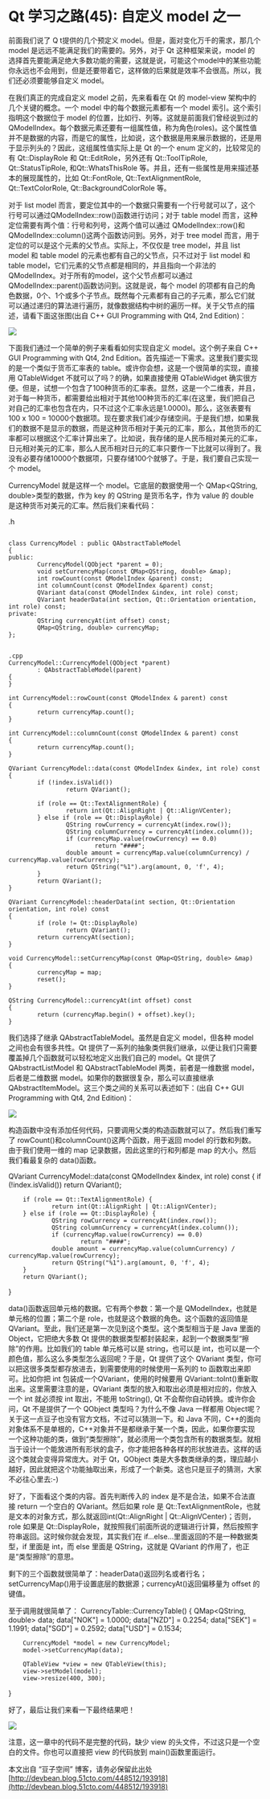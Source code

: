 # Qt 学习之路(45): 自定义 model 之一

前面我们说了 Q t提供的几个预定义 model。但是，面对变化万千的需求，那几个 model 是远远不能满足我们的需要的。另外，对于 Qt 这种框架来说，model 的选择首先要能满足绝大多数功能的需要，这就是说，可能这个model中的某些功能你永远也不会用到，但是还要带着它，这样做的后果就是效率不会很高。所以，我们还必须要能够自定义 model。
 
在我们真正的完成自定义 model 之前，先来看看在 Qt 的 model-view 架构中的几个关键的概念。一个 model 中的每个数据元素都有一个 model 索引。这个索引指明这个数据位于 model 的位置，比如行、列等。这就是前面我们曾经说到过的 QModelIndex。每个数据元素还要有一组属性值，称为角色(roles)。这个属性值并不是数据的内容，而是它的属性，比如说，这个数据是用来展示数据的，还是用于显示列头的？因此，这组属性值实际上是 Qt 的一个 enum 定义的，比较常见的有 Qt::DisplayRole 和 Qt::EditRole，另外还有 Qt::ToolTipRole, Qt::StatusTipRole, 和Qt::WhatsThisRole 等。并且，还有一些属性是用来描述基本的展现属性的，比如 Qt::FontRole, Qt::TextAlignmentRole, Qt::TextColorRole, Qt::BackgroundColorRole 等。
 
对于 list model 而言，要定位其中的一个数据只需要有一个行号就可以了，这个行号可以通过QModelIndex::row()函数进行访问；对于 table model 而言，这种定位需要有两个值：行号和列号，这两个值可以通过 QModelIndex::row()和 QModelIndex::column()这两个函数访问到。另外，对于 tree model 而言，用于定位的可以是这个元素的父节点。实际上，不仅仅是 tree model，并且 list model 和 table model 的元素也都有自己的父节点，只不过对于 list model 和 table model，它们元素的父节点都是相同的，并且指向一个非法的 QModelIndex。对于所有的model，这个父节点都可以通过 QModelIndex::parent()函数访问到。这就是说，每个 model 的项都有自己的角色数据，0个、1个或多个子节点。既然每个元素都有自己的子元素，那么它们就可以通过递归的算法进行遍历，就像数据结构中树的遍历一样。关于父节点的描述，请看下面这张图(出自 C++ GUI Programming with Qt4, 2nd Edition)：

![](images/75.png)

下面我们通过一个简单的例子来看看如何实现自定义 model。这个例子来自 C++ GUI Programming with Qt4, 2nd Edition。首先描述一下需求。这里我们要实现的是一个类似于货币汇率表的 table。或许你会想，这是一个很简单的实现，直接用 QTableWidget 不就可以了吗？的确，如果直接使用 QTableWidget 确实很方便。但是，试想一个包含了100种货币的汇率表。显然，这是一个二维表，并且，对于每一种货币，都需要给出相对于其他100种货币的汇率(在这里，我们把自己对自己的汇率也包含在内，只不过这个汇率永远是1.0000)。那么，这张表要有100 x 100 = 10000个数据项。现在要求我们减少存储空间。于是我们想，如果我们的数据不是显示的数据，而是这种货币相对于美元的汇率，那么，其他货币的汇率都可以根据这个汇率计算出来了。比如说，我存储的是人民币相对美元的汇率，日元相对美元的汇率，那么人民币相对日元的汇率只要作一下比就可以得到了。我没有必要存储10000个数据项，只要存储100个就够了。于是，我们要自己实现一个 model。
 
CurrencyModel 就是这样一个 model。它底层的数据使用一个 QMap<QString, double>类型的数据，作为 key 的 QString 是货币名字，作为 value 的 double 是这种货币对美元的汇率。然后我们来看代码：
 
.h

```

class CurrencyModel : public QAbstractTableModel 
{ 
public: 
        CurrencyModel(QObject *parent = 0); 
        void setCurrencyMap(const QMap<QString, double> &map); 
        int rowCount(const QModelIndex &parent) const; 
        int columnCount(const QModelIndex &parent) const; 
        QVariant data(const QModelIndex &index, int role) const; 
        QVariant headerData(int section, Qt::Orientation orientation, int role) const; 
private: 
        QString currencyAt(int offset) const; 
        QMap<QString, double> currencyMap; 
};
```

```
 
.cpp
CurrencyModel::CurrencyModel(QObject *parent) 
        : QAbstractTableModel(parent) 
{ 
} 
 
int CurrencyModel::rowCount(const QModelIndex & parent) const 
{ 
        return currencyMap.count(); 
} 
 
int CurrencyModel::columnCount(const QModelIndex & parent) const 
{ 
        return currencyMap.count(); 
} 
 
QVariant CurrencyModel::data(const QModelIndex &index, int role) const 
{ 
        if (!index.isValid()) 
                return QVariant(); 
 
        if (role == Qt::TextAlignmentRole) { 
                return int(Qt::AlignRight | Qt::AlignVCenter); 
        } else if (role == Qt::DisplayRole) { 
                QString rowCurrency = currencyAt(index.row()); 
                QString columnCurrency = currencyAt(index.column()); 
                if (currencyMap.value(rowCurrency) == 0.0) 
                        return "####"; 
                double amount = currencyMap.value(columnCurrency) / currencyMap.value(rowCurrency); 
                return QString("%1").arg(amount, 0, 'f', 4); 
        } 
        return QVariant(); 
} 
 
QVariant CurrencyModel::headerData(int section, Qt::Orientation orientation, int role) const 
{ 
        if (role != Qt::DisplayRole) 
                return QVariant(); 
        return currencyAt(section); 
} 
 
void CurrencyModel::setCurrencyMap(const QMap<QString, double> &map) 
{ 
        currencyMap = map; 
        reset(); 
} 
 
QString CurrencyModel::currencyAt(int offset) const 
{ 
        return (currencyMap.begin() + offset).key(); 
}
```
 
我们选择了继承 QAbstractTableModel。虽然是自定义 model，但各种 model 之间也会有很多共性。Qt 提供了一系列的抽象类供我们继承，以便让我们只需要覆盖掉几个函数就可以轻松地定义出我们自己的 model。Qt 提供了 QAbstractListModel 和 QAbstractTableModel 两类，前者是一维数据 model，后者是二维数据 model。如果你的数据很复杂，那么可以直接继承 QAbstractItemModel。这三个类之间的关系可以表述如下：(出自 C++ GUI Programming with Qt4, 2nd Edition)：

![](images/76.png)

构造函数中没有添加任何代码，只要调用父类的构造函数就可以了。然后我们重写了 rowCount()和columnCount()这两个函数，用于返回 model 的行数和列数。由于我们使用一维的 map 记录数据，因此这里的行和列都是 map 的大小。然后我们看最复杂的 data()函数。
 
QVariant CurrencyModel::data(const QModelIndex &index, int role) const 
{ 
        if (!index.isValid()) 
                return QVariant(); 
 
        if (role == Qt::TextAlignmentRole) { 
                return int(Qt::AlignRight | Qt::AlignVCenter); 
        } else if (role == Qt::DisplayRole) { 
                QString rowCurrency = currencyAt(index.row()); 
                QString columnCurrency = currencyAt(index.column()); 
                if (currencyMap.value(rowCurrency) == 0.0) 
                        return "####"; 
                double amount = currencyMap.value(columnCurrency) / currencyMap.value(rowCurrency); 
                return QString("%1").arg(amount, 0, 'f', 4); 
        } 
        return QVariant(); 
}
 
data()函数返回单元格的数据。它有两个参数：第一个是 QModelIndex，也就是单元格的位置；第二个是 role，也就是这个数据的角色。这个函数的返回值是 QVariant。至此，我们还是第一次见到这个类型。这个类型相当于是 Java 里面的 Object，它把绝大多数 Qt 提供的数据类型都封装起来，起到一个数据类型“擦除”的作用。比如我们的 table 单元格可以是 string，也可以是 int，也可以是一个颜色值，那么这么多类型怎么返回呢？于是，Qt 提供了这个 QVariant 类型，你可以把这很多类型都存放进去，到需要使用的时候使用一系列的 to 函数取出来即可。比如你把 int 包装成一个QVariant，使用的时候要用 QVariant::toInt()重新取出来。这里需要注意的是，QVariant 类型的放入和取出必须是相对应的，你放入一个 int 就必须按 int 取出，不能用 toString(), Qt 不会帮你自动转换。或许你会问，Qt 不是提供了一个 QObject 类型吗？为什么不像 Java 一样都用 Object呢？关于这一点豆子也没有官方文档，不过可以猜测一下。和 Java 不同，C++的面向对象体系不是单根的，C++对象并不是都继承于某一个类，因此，如果你要实现一个这种功能的类，做到“类型擦除”，就必须用一个类包含所有的数据类型。就相当于设计一个能放进所有形状的盒子，你才能把各种各样的形状放进去。这样的话这个类就会变得异常庞大。对于 Qt，QObject 类是大多数类继承的类，理应越小越好，因此就把这个功能抽取出来，形成了一个新类。这也只是豆子的猜测，大家不必往心里去:-)
 
好了，下面看这个类的内容。首先判断传入的 index 是不是合法，如果不合法直接 return 一个空白的 QVariant。然后如果 role 是 Qt::TextAlignmentRole，也就是文本的对象方式，那么就返回int(Qt::AlignRight | Qt::AlignVCenter)；否则，role 如果是 Qt::DisplayRole，就按照我们前面所说的逻辑进行计算，然后按照字符串返回。这时候你就会发现，其实我们在 if…else…里面返回的不是一种数据类型，if 里面是 int，而 else 里面是 QString，这就是 QVariant 的作用了，也正是“类型擦除”的意思。
 
剩下的三个函数就很简单了：headerData()返回列名或者行名；setCurrencyMap()用于设置底层的数据源；currencyAt()返回偏移量为 offset 的键值。
 
至于调用就很简单了：
CurrencyTable::CurrencyTable() 
{ 
        QMap<QString, double> data; 
        data["NOK"] = 1.0000; 
        data["NZD"] = 0.2254; 
        data["SEK"] = 1.1991; 
        data["SGD"] = 0.2592; 
        data["USD"] = 0.1534; 
 
        CurrencyModel *model = new CurrencyModel; 
        model->setCurrencyMap(data); 
 
        QTableView *view = new QTableView(this); 
        view->setModel(model); 
        view->resize(400, 300); 
}
 
好了，最后让我们来看一下最终结果吧！

![](images/77.png)

注意，这一章中的代码不是完整的代码，缺少 view 的头文件，不过这只是一个空白的文件。你也可以直接把 view 的代码放到 main()函数里面运行。

本文出自 “豆子空间” 博客，请务必保留此出处 [http://devbean.blog.51cto.com/448512/193918](http://devbean.blog.51cto.com/448512/193918)
